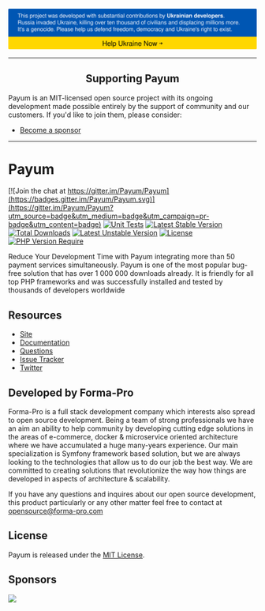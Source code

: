 [![SWUbanner](https://raw.githubusercontent.com/vshymanskyy/StandWithUkraine/main/banner-direct.svg)](https://github.com/vshymanskyy/StandWithUkraine/blob/main/docs/README.md)

---

<h2 align="center">Supporting Payum</h2>

Payum is an MIT-licensed open source project with its ongoing development made possible entirely by the support of community and our customers. If you'd like to join them, please consider:

- [Become a sponsor](https://github.com/sponsors/Payum)

---

# Payum

[![Join the chat at https://gitter.im/Payum/Payum](https://badges.gitter.im/Payum/Payum.svg)](https://gitter.im/Payum/Payum?utm_source=badge&utm_medium=badge&utm_campaign=pr-badge&utm_content=badge)
[![Unit Tests](https://github.com/Payum/Payum/actions/workflows/ci.yaml/badge.svg)](https://github.com/Payum/Payum/actions/workflows/ci.yaml)
[![Latest Stable Version](http://poser.pugx.org/payum/payum/v)](https://packagist.org/packages/payum/payum)
[![Total Downloads](http://poser.pugx.org/payum/payum/downloads)](https://packagist.org/packages/payum/payum)
[![Latest Unstable Version](http://poser.pugx.org/payum/payum/v/unstable)](https://packagist.org/packages/payum/payum)
[![License](http://poser.pugx.org/payum/payum/license)](https://packagist.org/packages/payum/payum)
[![PHP Version Require](http://poser.pugx.org/payum/payum/require/php)](https://packagist.org/packages/payum/payum)

Reduce Your Development Time with Payum integrating more than 50 payment services simultaneously. Payum is one of the most popular bug-free solution that has over 1 000 000 downloads already. It is friendly for all top PHP frameworks and was successfully installed and tested by thousands of developers worldwide

## Resources

* [Site](https://payum.forma-pro.com/)
* [Documentation](https://github.com/Payum/Payum/blob/master/docs/index.md)
* [Questions](http://stackoverflow.com/questions/tagged/payum)
* [Issue Tracker](https://github.com/Payum/Payum/issues)
* [Twitter](https://twitter.com/payumphp)

## Developed by Forma-Pro

Forma-Pro is a full stack development company which interests also spread to open source development. 
Being a team of strong professionals we have an aim an ability to help community by developing cutting edge solutions in the areas of e-commerce, docker & microservice oriented architecture where we have accumulated a huge many-years experience. 
Our main specialization is Symfony framework based solution, but we are always looking to the technologies that allow us to do our job the best way. We are committed to creating solutions that revolutionize the way how things are developed in aspects of architecture & scalability.

If you have any questions and inquires about our open source development, this product particularly or any other matter feel free to contact at opensource@forma-pro.com

## License

Payum is released under the [MIT License](LICENSE).

## Sponsors

<a href="https://www.blackfire.io">
    <img src="https://user-images.githubusercontent.com/144858/181812588-428a0f5e-fedc-4400-a909-4e5eb4d3fe9e.png" width="200" />
</a>
